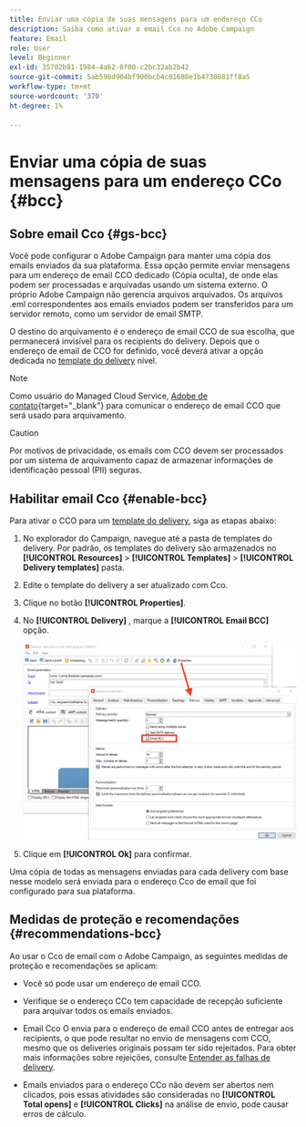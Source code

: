 ```yaml
---
title: Enviar uma cópia de suas mensagens para um endereço CCo
description: Saiba como ativar o email Cco no Adobe Campaign
feature: Email
role: User
level: Beginner
exl-id: 35702b81-1984-4a62-8f00-c2bc32ab2b42
source-git-commit: 5ab598d904bf900bcb4c01680e1b4730881ff8a5
workflow-type: tm+mt
source-wordcount: '370'
ht-degree: 1%

---
```


# Enviar uma cópia de suas mensagens para um endereço CCo {#bcc}

<!--
>[!NOTE]
>
>This capability is available starting Campaign v8.3. To check your version, refer to [this section](../start/compatibility-matrix.md#how-to-check-your-campaign-version-and-buildversion)-->

## Sobre email Cco {#gs-bcc}

Você pode configurar o Adobe Campaign para manter uma cópia dos emails enviados da sua plataforma. Essa opção permite enviar mensagens para um endereço de email CCO dedicado (Cópia oculta), de onde elas podem ser processadas e arquivadas usando um sistema externo.
O próprio Adobe Campaign não gerencia arquivos arquivados. Os arquivos .eml correspondentes aos emails enviados podem ser transferidos para um servidor remoto, como um servidor de email SMTP.

O destino do arquivamento é o endereço de email CCO de sua escolha, que permanecerá invisível para os recipients do delivery. Depois que o endereço de email de CCO for definido, você deverá ativar a opção dedicada no [template do delivery](create-templates.md) nível.

>[!NOTE]
>
>Como usuário do Managed Cloud Service, [Adobe de contato](../start/campaign-faq.md#support){target="_blank"} para comunicar o endereço de email CCO que será usado para arquivamento.

>[!CAUTION]
>
>Por motivos de privacidade, os emails com CCO devem ser processados por um sistema de arquivamento capaz de armazenar informações de identificação pessoal (PII) seguras.


## Habilitar email Cco {#enable-bcc}

Para ativar o CCO para um [template do delivery](create-templates.md), siga as etapas abaixo:

1. No explorador do Campaign, navegue até a pasta de templates do delivery. Por padrão, os templates do delivery são armazenados no **[!UICONTROL Resources]** > **[!UICONTROL Templates]** > **[!UICONTROL Delivery templates]** pasta.
1. Edite o template do delivery a ser atualizado com Cco.
1. Clique no botão **[!UICONTROL Properties]**.
1. No **[!UICONTROL Delivery]** , marque a **[!UICONTROL Email BCC]** opção.

   ![](assets/email-bcc.png)

1. Clique em **[!UICONTROL Ok]** para confirmar.

Uma cópia de todas as mensagens enviadas para cada delivery com base nesse modelo será enviada para o endereço Cco de email que foi configurado para sua plataforma.

## Medidas de proteção e recomendações {#recommendations-bcc}

Ao usar o Cco de email com o Adobe Campaign, as seguintes medidas de proteção e recomendações se aplicam:

* Você só pode usar um endereço de email CCO.

* Verifique se o endereço CCo tem capacidade de recepção suficiente para arquivar todos os emails enviados.

* Email Cco <!--with Enhanced MTA--> O envia para o endereço de email CCO antes de entregar aos recipients, o que pode resultar no envio de mensagens com CCO, mesmo que os deliveries originais possam ter sido rejeitados. Para obter mais informações sobre rejeições, consulte [Entender as falhas de delivery](delivery-failures.md).

* Emails enviados para o endereço CCo não devem ser abertos nem clicados, pois essas atividades são consideradas no **[!UICONTROL Total opens]** e **[!UICONTROL Clicks]** na análise de envio, pode causar erros de cálculo.

<!--Only successfully sent emails are taken in account, bounces are not.-->
